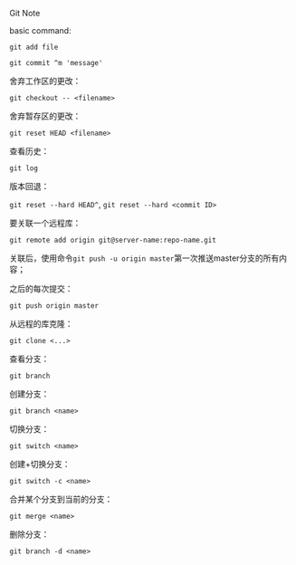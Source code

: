  Git Note

basic command:

`git add file`

`git commit ^m 'message'`

舍弃工作区的更改：

 `git checkout -- <filename>`

舍弃暂存区的更改：

`git reset HEAD <filename>`

查看历史：

`git log`

版本回退：

`git reset --hard HEAD^`, `git reset --hard <commit ID>`

要关联一个远程库：

`git remote add origin git@server-name:repo-name.git`

关联后，使用命令`git push -u origin master`第一次推送master分支的所有内容；

之后的每次提交：

`git push origin master`

从远程的库克隆：

`git clone <...>`



查看分支：

`git branch`

创建分支：

`git branch <name>`

切换分支：

`git switch <name>`

创建+切换分支：

`git switch -c <name>`

合并某个分支到当前的分支：

`git merge <name>`

删除分支：

`git branch -d <name>`

